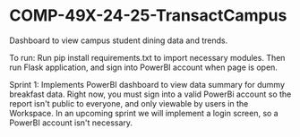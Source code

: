 # COMP-49X-24-25-TransactCampus

Dashboard to view campus student dining data and trends.

To run: Run pip install requirements.txt to import necessary modules. Then run Flask application, and sign into PowerBI account when page is open.

Sprint 1: Implements PowerBI dashboard to view data summary for dummy breakfast data. Right now, you must sign into a valid PowerBi account so the report isn't public to everyone, and only viewable by users in the Workspace. In an upcoming sprint we will implement a login screen, so a PowerBI account isn't necessary. 
